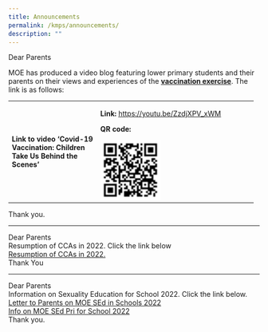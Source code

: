 ```yaml
---
title: Announcements
permalink: /kmps/announcements/
description: ""
---
```

<p>Dear Parents</p>
<p>MOE has produced a video blog featuring lower primary students and their parents on their views and experiences of the&nbsp;<strong><u>vaccination exercise</u></strong>. The link is as follows:</p>
<table style="width: 492px;">
<tbody>
<tr>
<td style="width: 170.422px;">
<p><strong>Link to video &lsquo;Covid-19 Vaccination: Children Take Us Behind the Scenes&rsquo;</strong></p>
</td>
<td style="width: 305.578px;">
<p><strong>Link:</strong>&nbsp;<u><a href="https://youtu.be/ZzdjXPV_xWM">https://youtu.be/ZzdjXPV_xWM</a></u></p>
<p><strong>QR code:</strong></p>
<img style="width: 40%;" src="/images/qr.png" align = "left" />
</td>
</tr>
</tbody>
</table>
<p>Thank you.</p>
<hr>
<p>Dear Parents<br />Resumption of CCAs in 2022. Click the link below<br /><a href="/files/003_2022_Resumption%20of%20CCAs%20in%202022.pdf">Resumption of CCAs in 2022.</a><br />Thank You</p>
<hr>
<p>Dear Parents<br />Information on Sexuality Education for School 2022. Click the link below.<br /><a href="/files/Letter%20to%20Parents%20on%20MOE%20SEd%20in%20Schools%202022.pdf">Letter to Parents on MOE SEd in Schools 2022</a><br /><a href="/files/Info%20on%20MOE%20SEd%20Pri%20for%20School%20Website%202022.pdf">Info on MOE SEd Pri for School 2022</a><br />Thank you.</p>